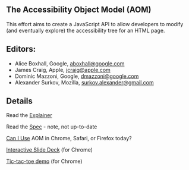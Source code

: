 ## The Accessibility Object Model (AOM)

This effort aims to create a JavaScript API to allow developers to
modify (and eventually explore) the accessibility tree for an HTML
page.

## Editors:

* Alice Boxhall, Google, aboxhall@google.com
* James Craig, Apple, jcraig@apple.com
* Dominic Mazzoni, Google, dmazzoni@google.com
* Alexander Surkov, Mozilla, surkov.alexander@gmail.com

## Details

Read the [Explainer](./explainer.md)

Read the [Spec](https://wicg.github.io/aom/spec/) - note, not up-to-date

[Can I Use](./caniuse.md) AOM in Chrome, Safari, or Firefox today?

[Interactive Slide Deck](http://wicg.github.io/aom/demos/) (for Chrome)

[Tic-tac-toe demo](http://wicg.github.io/aom/demos/tictactoe.html) (for Chrome)
